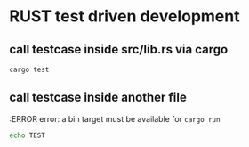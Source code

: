 # RUST test driven development

## call testcase inside src/lib.rs via cargo

```bash
cargo test
```

## call testcase inside another file

:ERROR error: a bin target must be available for `cargo run`

```bash
echo TEST
```
